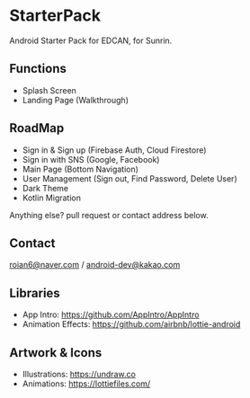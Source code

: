 # StarterPack
Android Starter Pack for EDCAN, for Sunrin.

## Functions

- Splash Screen
- Landing Page (Walkthrough)

## RoadMap

- Sign in & Sign up (Firebase Auth, Cloud Firestore)
- Sign in with SNS (Google, Facebook)
- Main Page (Bottom Navigation)
- User Management (Sign out, Find Password, Delete User)
- Dark Theme
- Kotlin Migration

Anything else? pull request or contact address below.

## Contact

roian6@naver.com / android-dev@kakao.com

## Libraries

- App Intro: https://github.com/AppIntro/AppIntro
- Animation Effects: https://github.com/airbnb/lottie-android

## Artwork & Icons

- Illustrations: https://undraw.co
- Animations: https://lottiefiles.com/
